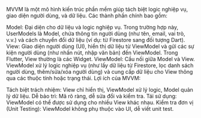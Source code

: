 MVVM là một mô hình kiến trúc phần mềm giúp tách biệt logic nghiệp vụ, giao diện người dùng, và dữ liệu. Các thành phần chính bao gồm:

Model: Đại diện cho dữ liệu và logic nghiệp vụ. Trong trường hợp này, UserModels là Model, chứa thông tin người dùng (như tên, email, vai trò, v.v.) và cách chuyển đổi dữ liệu (ví dụ: từ Firestore sang đối tượng Dart).
View: Giao diện người dùng (UI), hiển thị dữ liệu từ ViewModel và gửi các sự kiện người dùng (như nhấn nút, nhập văn bản) đến ViewModel. Trong Flutter, View thường là các Widget.
ViewModel: Cầu nối giữa Model và View. ViewModel xử lý logic nghiệp vụ (như lấy dữ liệu từ Firestore, lọc danh sách người dùng, thêm/sửa/xóa người dùng) và cung cấp dữ liệu cho View thông qua các thuộc tính hoặc trạng thái.
Lợi ích của MVVM:

Tách biệt trách nhiệm: View chỉ hiển thị, ViewModel xử lý logic, Model quản lý dữ liệu.
Dễ bảo trì: Mã rõ ràng, dễ sửa đổi và kiểm tra.
Tái sử dụng: ViewModel có thể được sử dụng cho nhiều View khác nhau.
Kiểm tra đơn vị (Unit Testing): ViewModel không phụ thuộc vào UI, dễ viết unit test.
